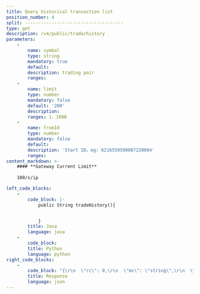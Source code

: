 ```yaml
---
title: Query historical transaction list
position_number: 4
split: -------------------------------------
type: get
description: /v4/public/trade/history
parameters:
    -
        name: symbol
        type: string
        mandatory: true
        default:
        description: trading pair
        ranges:
    -
        name: limit
        type: number
        mandatory: false
        default: '200'
        description: 
        ranges: 1，1000
    -
        name: fromId
        type: number
        mandatory: false
        default:
        description: 'Start ID，eg: 6216559590087220004'
        ranges:
content_markdown: >-
    #### **Gateway Current Limit**
    
    100/s/ip

left_code_blocks:
    -
        code_block: |-
            public String tradeHistory(){


            }
        title: Java
        language: java
    -
        code_block:
        title: Python
        language: python
right_code_blocks:
    -
        code_block: "{\r\n  \"rc\": 0,\r\n  \"mc\": \"string\",\r\n  \"ma\": [\r\n    {}\r\n  ],\r\n  \"result\": [\r\n    {\r\n      \"i\": 0,   //ID\r\n      \"t\": 0,   //transaction time\r\n      \"p\": \"string\", //transaction price\r\n      \"q\": \"string\",  //transaction quantity\r\n      \"v\": \"string\",  //transaction volume\r\n      \"b\": true   //buyerMaker\r\n    }\r\n  ]\r\n}"
        title: Response
        language: json
---
```

